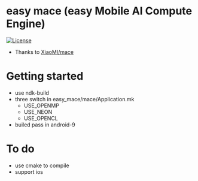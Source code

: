 # easy mace (easy Mobile AI Compute Engine)
[![License](https://img.shields.io/badge/License-Apache%202.0-blue.svg)](LICENSE)
* Thanks to [XiaoMI/mace](https://github.com/XiaoMi/mace)

# Getting started

* use ndk-build
* three switch in easy_mace/mace/Application.mk
  * USE_OPENMP
  * USE_NEON
  * USE_OPENCL
* builed pass in android-9

# To do
* use cmake to compile
* support ios